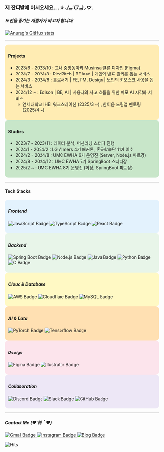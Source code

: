 ### 제 잔디밭에 어서오세요.. *.☆⸜(⑉˙ᗜ˙⑉)⸝♡.*
##### 도전을 즐기는 개발자가 되고자 합니다!

[![Anurag's GitHub stats](https://github-readme-stats.vercel.app/api?username=yooniicode)](https://github.com/anuraghazra/github-readme-stats)



---

<div style="background-color:#ffecb3; padding:10px; border-radius:10px;">
  
#### Projects

- 2023/6 - 2023/10 : 교내 중앙동아리 Musinsa 클론 디자인 (Figma)
- 2024/7 - 2024/8 : PicoPitch | BE lead | 개인의 발표 관리를 돕는 서비스  
- 2024/3 - 2024/8 : 홀로서기 | FE, PM, Design | 노인의 키오스크 사용을 돕는 서비스  
- 2024/12 ~ : Edison | BE, AI | 사용자의 사고 흐름을 위한 메모 AI 시각화 서비스
  - 연세대학교 IHEI 워크스테이션 (2025/3 ~) , 한이음 드림업 멘토링 (2025/4 ~)

</div>

<div style="background-color:#c8e6c9; padding:10px; border-radius:10px;">
  
#### Studies

- 2023/7 - 2023/11 : 데이터 분석, 머신러닝 스터디 진행  
- 2024/1 - 2024/2 : LG AImers 4기 해커톤, 혼공학습단 11기 이수  
- 2024/2 - 2024/8 : UMC EWHA 6기 운영진 (Server, Node.js 파트장)  
- 2024/8 - 2024/12 : UMC EWHA 7기 SpringBoot 스터디장  
- 2025/2 ~ : UMC EWHA 8기 운영진 (회장, SpringBoot 파트장)  

</div>

---

#### Tech Stacks

<div style="background-color:#E3F2FD; padding:10px; border-radius:10px;">
  
##### Frontend  
<p align="left">
  <img src="https://img.shields.io/badge/JavaScript-F7DF1E?style=flat-square&logo=JavaScript&logoColor=black" alt="JavaScript Badge">
  <img src="https://img.shields.io/badge/TypeScript-3178C6?style=flat-square&logo=TypeScript&logoColor=white" alt="TypeScript Badge">
  <img src="https://img.shields.io/badge/React-61DAFB?style=flat-square&logo=React&logoColor=black" alt="React Badge">
</p>

</div>

<div style="background-color:#E8F5E9; padding:10px; border-radius:10px;">
  
##### Backend  
<p align="left">
  <img src="https://img.shields.io/badge/Spring Boot-6DB33F?style=flat-square&logo=Spring Boot&logoColor=white" alt="Spring Boot Badge">
  <img src="https://img.shields.io/badge/Node.js-339933?style=flat-square&logo=Node.js&logoColor=white" alt="Node.js Badge">
  <img src="https://img.shields.io/badge/Java-007396?style=flat-square&logo=Java&logoColor=white" alt="Java Badge">
  <img src="https://img.shields.io/badge/Python-3776AB?style=flat-square&logo=Python&logoColor=white" alt="Python Badge">
  <img src="https://img.shields.io/badge/C-A8B9CC?style=flat-square&logo=C&logoColor=white" alt="C Badge">
</p>

</div>

<div style="background-color:#FFF9C4; padding:10px; border-radius:10px;">
  
##### Cloud & Database  
<p align="left">
  <img src="https://img.shields.io/badge/AWS-232F3E?style=flat-square&logo=Amazon AWS&logoColor=white" alt="AWS Badge">
  <img src="https://img.shields.io/badge/Cloudflare-F38020?style=flat-square&logo=Cloudflare&logoColor=white" alt="Cloudflare Badge">
  <img src="https://img.shields.io/badge/MySQL-4479A1?style=flat-square&logo=MySQL&logoColor=white" alt="MySQL Badge">
</p>

</div>

<div style="background-color:#FFE0B2; padding:10px; border-radius:10px;">
  
##### AI & Data  
<p align="left">
  <img src="https://img.shields.io/badge/PyTorch-EE4C2C?style=flat-square&logo=PyTorch&logoColor=white" alt="PyTorch Badge">
  <img src="https://img.shields.io/badge/TensorFlow-FF6F00?style=flat-square&logo=TensorFlow&logoColor=white" alt="Tensorflow Badge">
</p>

</div>

<div style="background-color:#FCE4EC; padding:10px; border-radius:10px;">
  
##### Design  
<p align="left">
  <img src="https://img.shields.io/badge/Figma-F24E1E?style=flat-square&logo=Figma&logoColor=white" alt="Figma Badge">
  <img src="https://img.shields.io/badge/Adobe Illustrator-FF9A00?style=flat-square&logo=Adobe Illustrator&logoColor=white" alt="Illustrator Badge">
</p>

</div>

<div style="background-color:#EDE7F6; padding:10px; border-radius:10px;">
  
##### Collaboration  
<p align="left">
  <img src="https://img.shields.io/badge/Discord-5865F2?style=flat-square&logo=Discord&logoColor=white" alt="Discord Badge">
  <img src="https://img.shields.io/badge/Slack-4A154B?style=flat-square&logo=Slack&logoColor=white" alt="Slack Badge">
  <img src="https://img.shields.io/badge/GitHub-181717?style=flat-square&logo=GitHub&logoColor=white" alt="GitHub Badge">
</p>

</div>

---

##### Contact Me (❤️´艸｀❤️)
<p align="left">
  <a href="mailto:estelle0329@ewha.ac.kr">
    <img src="https://img.shields.io/badge/Gmail-D14836?style=flat-square&logo=Gmail&logoColor=white" alt="Gmail Badge">
  </a>
  <a href="https://www.instagram.com/pdxvhdx/">
    <img src="https://img.shields.io/badge/Instagram-E4405F?style=flat-square&logo=Instagram&logoColor=white" alt="Instagram Badge">
  </a>
  <a href="https://www.yoonicode.site/">
    <img src="https://img.shields.io/badge/Blog-000000?style=flat-square&logo=Notion&logoColor=white" alt="Blog Badge">
  </a>
</p>

![Hits](https://hits.sh/github.com/yooniicode.svg?style=flat-square&color=grey&label=visits)
